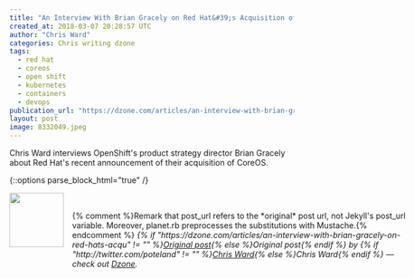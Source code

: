 ```yaml
---
title: "An Interview With Brian Gracely on Red Hat&#39;s Acquisition of CoreOS..."
created_at: 2018-03-07 20:28:57 UTC
author: "Chris Ward"
categories: Chris writing dzone
tags: 
  - red hat
  - coreos
  - open shift
  - kubernetes
  - containers
  - devops
publication_url: "https://dzone.com/articles/an-interview-with-brian-gracely-on-red-hats-acqu"
layout: post
image: 8332049.jpeg
---
```

Chris Ward interviews OpenShift's product strategy director Brian Gracely about Red Hat's recent announcement of their acquisition of CoreOS.


{::options parse_block_html="true" /}
<div class="author">
   <img src="http://www.rss-specifications.com/rss-spec-rss.gif" style="width: 96px; height: 96;">
   <span style="position: absolute; padding: 32px 15px;">{% comment %}Remark that post_url refers to the *original* post url, not Jekyll's post_url variable. Moreover, planet.rb preprocesses the substitutions with Mustache.{% endcomment %}
      <i>{% if "https://dzone.com/articles/an-interview-with-brian-gracely-on-red-hats-acqu" != "" %}<a href="https://dzone.com/articles/an-interview-with-brian-gracely-on-red-hats-acqu">Original post</a>{% else %}Original post{% endif %} by {% if "http://twitter.com/poteland" != "" %}<a href="http://twitter.com/poteland">Chris Ward</a>{% else %}Chris Ward{% endif %} &mdash; check out <a href="https://dzone.com">Dzone</a>.</i>
  </span>
</div>
